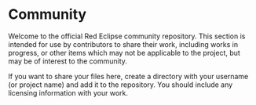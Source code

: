 # Community
Welcome to the official Red Eclipse community repository. This section is intended for use by contributors to share their work, including works in progress, or other items which may not be applicable to the project, but may be of interest to the community.

If you want to share your files here, create a directory with your username (or project name) and add it to the repository. You should include any licensing information with your work.
